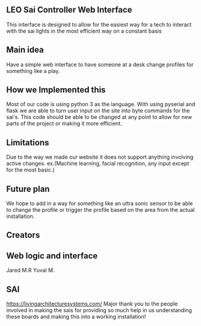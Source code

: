 **LEO Sai Controller Web Interface**
--
This interface is designed to allow for the easiest way for a tech to interact with the sai lights in the most efficient way on a constant basis

Main idea
--
Have a simple web interface to have someone at a desk change profiles for something like a play.

How we Implemented this
--
Most of our code is using python 3 as the language. 
With using pyserial and flask we are able to turn user input on the site into byte commands for the sai's. This code should be able to be changed at any point to allow for new  parts of the project or making it more efficient. 

Limitations
--
Due to the way we made our website it does not support anything involving active changes. ex.(Machine learning, facial recognition, any input except for the most basic.)

Future plan
--
We hope to add in a way for something like an ultra sonic sensor to be able to change the profile or trigger the profile based on the area from the actual installation.


Creators
--
Web logic and interface
--
Jared M.R
Yuval M.

SAI
-
https://livingarchitecturesystems.com/
Major thank you to the people involved in making the sais for providing so much help in us understanding these boards and making this into a working installation!
